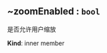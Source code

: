 <a name="module_miot/ui/AMapView..zoomEnabled"></a>

## ~zoomEnabled : <code>bool</code>
是否允许用户缩放

**Kind**: inner member  
